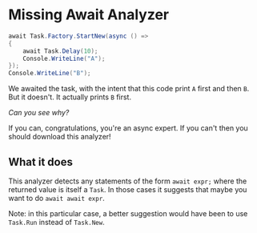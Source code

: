 ﻿Missing Await Analyzer
========================

```cs
await Task.Factory.StartNew(async () =>
{
    await Task.Delay(10);
    Console.WriteLine("A");
});
Console.WriteLine("B");
```

We awaited the task, with the intent that this code print `A` first and then `B`. But it doesn't. It actually prints `B` first.

*Can you see why?*

If you can, congratulations, you're an async expert. If you can't then you should download this analyzer!


## What it does

This analyzer detects any statements of the form `await expr;` where the returned
value is itself a `Task`. In those cases it suggests that maybe you want to do `await await expr`.


Note: in this particular case, a better suggestion would have been to use `Task.Run` instead of `Task.New`.
